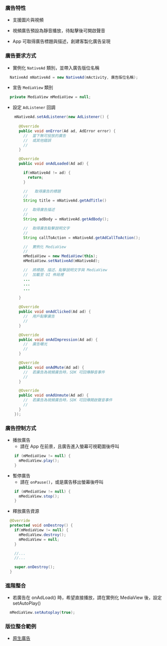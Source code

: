 ### 廣告特性

- 支援圖片與視頻

- 視頻廣告預設為靜音播放，待點擊後可開啟聲音

- App 可取得廣告標題與描述，創建客製化廣告呈現

### 廣告要求方式

- 實例化 `NativeAd` 類別，並帶入廣告版位名稱

```java
  NativeAd mNativeAd = new NativeAd(mActivity, 廣告版位名稱);
```

- 宣告 `MediaView` 類別

```java
  private MediaView mMediaView = null;
```

- 設定 `AdListener` 回調
```java
    mNativeAd.setAdListener(new AdListener() {
      
      @Override
      public void onError(Ad ad, AdError error) {
        //  當下無可投放的廣告
        //  或其他錯誤
        //
      }

      @Override
      public void onAdLoaded(Ad ad) {

        if(mNativeAd != ad) {
          return;
        }

        //   取得廣告的標題
        //
        String title = mNativeAd.getAdTitle()

        //  取得廣告描述
        //
        String adBody = mNativeAd.getAdBody();

        //  取得廣告點擊說明文字
        //
        String callToAction = mNativeAd.getAdCallToAction();

        //  實例化 MediaView
        //
        mMediaView = new MediaView(this);
        mMediaView.setNativeAd(mNativeAd);

        //  將標題、描述、點擊說明文字與 MediaView
        //  加載至 UI 佈局裡
        ...
        ...
        ...

      }

      @Override
      public void onAdClicked(Ad ad) {
        //  用戶點擊廣告
        //
      }

      @Override
      public void onAdImpression(Ad ad) {
        //  廣告曝光
        //
      }

      @Override
      public void onAdMute(Ad ad) {
        //  若廣告為視頻廣告時，SDK 可回傳靜音事件
        //
      }

      @Override
      public void onAdUnmute(Ad ad) {
        //  若廣告為視頻廣告時，SDK 可回傳開啟聲音事件
        //
      }
    });
```

### 廣告控制方式

- 播放廣告
    - 請在 App 在前景，且廣告進入螢幕可視範圍後呼叫
```java
    if (mMediaView != null) {
      mMediaView.play();
    }
``` 

- 暫停廣告
    - 請在 `onPause()`，或是廣告移出螢幕後呼叫
```java
    if (mMediaView != null) {
      mMediaView.stop();
    }
```

- 釋放廣告資源

```java
  @Override
  protected void onDestroy() {
    if(mMediaView != null) {
      mMediaView.destroy();
      mMediaView = null;
    }

    //...
    //...

    super.onDestroy();
  }

``` 

### 進階整合

- 若廣告在 onAdLoad() 時，希望直接播放，請在實例化 MediaView 後，設定 setAutoPlay()
```java
  mMediaView.setAutoplay(true);
``` 
### 版位整合範例

- [原生廣告](./native-ad-integration.md)
